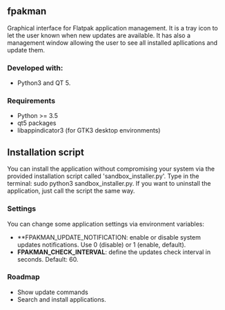 ## fpakman
Graphical interface for Flatpak application management. It is a tray icon to let the user known when new updates are available.
It has also a management window allowing the user to see all installed apllications and update them.

### Developed with:
- Python3 and QT 5.

### Requirements
- Python >= 3.5
- qt5 packages
- libappindicator3 (for GTK3 desktop environments)

## Installation script
You can install the application without compromising your system via the provided installation script called 'sandbox_installer.py'.
Type in the terminal: sudo python3 sandbox_installer.py. If you want to uninstall the application, just call the script the same way.

### Settings
You can change some application settings via environment variables:
- **FPAKMAN_UPDATE_NOTIFICATION: enable or disable system updates notifications. Use 0 (disable) or 1 (enable, default).
- **FPAKMAN_CHECK_INTERVAL**: define the updates check interval in seconds. Default: 60.

### Roadmap
- Show update commands
- Search and install applications.
